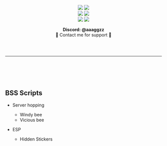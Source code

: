 <p align="center">
    <img src="https://img.shields.io/github/stars/surhan1/bss">
    <img src="https://img.shields.io/github/forks/surhan1/bss"> 
    <br>
    <img src="https://img.shields.io/github/languages/top/surhan1/bss">
    <img src="https://img.shields.io/github/last-commit/surhan1/bss">
    <br>
    <img src="https://img.shields.io/github/issues/surhan1/bss">
    <img src="https://img.shields.io/github/issues-closed/surhan1/bss">
</p>


<p align="center">
  <b>Discord: @aaaggzz</b>
  <br>
  🔱 Contact me for support 🔱
<hr style="border-radius: 2%; margin-top: 60px; margin-bottom: 60px;" noshade="" size="20" width="100%">
</p>
<br>

## BSS Scripts

- Server hopping
    - Windy bee
    - Vicious bee

- ESP
    - Hidden Stickers
